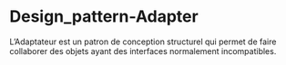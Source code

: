 # Design_pattern-Adapter

L’Adaptateur est un patron de conception structurel qui permet
de faire collaborer des objets ayant des interfaces normalement
incompatibles.
